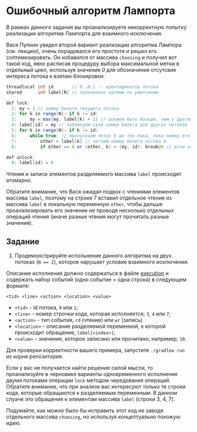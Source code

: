 # Ошибочный алгоритм Лампорта

В рамках данного задания вы проанализируете некорректную попытку реализации алгоритма Лампорта для взаимного исключения.

Вася Пупкин увидел второй вариант реализации алгоритма Лампора (см. лекцию), очень порадовался его простоте и решил его соптимизировать. Он избавился от массива `choosing` и получил вот такой код, явно расписав процедуру выбора
максимальной метки в отдельный цикл, используя значение *0* для обозначения
отсутсвия интереса потока к взятию блокировки:

```java
threadlocal int id       // 0..N-1 -- идентификатор потока
shared      int label[N] // заполненно нулями по умолчанию

def lock:
  1: my = 1 // номер билета текущего потока
  2: for k in range(N): if k != id:
  3:     my = max(my, label[k] + 1) // должен быть больше, чем у других
  4: label[id] = my // публикуем свой номер билета для других потоков
  5: for k in range(N): if k != id:
  6:     while true: // пропускаем поток k до тех пока, пока номер его билета меньше
  7:         other = label[k] // читаем номер билета потока k
  8:         if other == 0 or (other, k) > (my, id): break@6 // если номер его билета меньше, перестаем ждать  

def unlock:
  9: label[id] = 0
```

Чтения и записи элементов разделяемого массива `label` происходят атомарно.

Обратите внимание, что Вася ожидал подвох с чтениями элементов массива `label`, поэтому на строке 7 вставил отдельное чтение из массива `label` в локальную переменную `other`, чтобы дальше проанализировать его значение не проводя несколько отдельных операций чтения (иначе разные чтения могут прочитать разные значения).

## Задание

1. Продемонстрируйте испольнение данного алгоритма на двух потоках
(`N == 2`), которое нарушает условие взаимного исключения.

 Описание исполнения должно содержаться в файле [execution](execution) и содержать набор событий (одно событие = одна строка) в следующем формате:
 ```
 <tid> <line> <action> <location> <value>
 ```
 * `<tid>` - id потока, `0` или `1`;
 * `<line>` - номер строчки кода, которая исполняется; `3`, `4` или `7`;
 * `<action>` - тип события, `rd` (чтение) или `wr` (запись)
 * `<location>` - описание разделяемой переменной, к которой происходит обращение, `label[<index>]`;
 * `<value>` - значение, которое записано или прочитано; например, `10`.

 Для проверки корректности вашего примера, запустите `./gradlew run` из корня репозитория.

 Если у вас не получается найти решение силой мысли, то проанализуйте в черновике варианты одновременного исполнения двумя потоками операции `lock` методом чередования операций. Обратите внимание, что при анализе вас интересуют только те строки кода, которые обращаются к разделяемым переменным. В данном слуаче это обращения к элементам массива `label` (строки 3, 4, 7).

Подумайте, как можно было бы исправить этот код не заводя отдельного массива `choosing`, но используя концептуально похожую идею.
